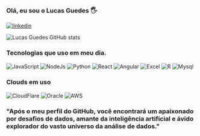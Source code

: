 ### Olá, eu sou o Lucas Guedes 🖐️

[![linkedin](https://img.shields.io/badge/LinkedIn-0077B5?style=for-the-badge&logo=linkedin&logoColor=white)](https://www.linkedin.com/in/lucas-santos-g-30b71582/)

![Lucas Guedes GitHub stats](https://github-readme-stats.vercel.app/api?username=LucasSantosGuedes&show_icons=true&theme=merko) 


### Tecnologias que uso em meu dia.
<div>
<img align="center" alt="JavaScript" src="https://img.shields.io/badge/JavaScript-F7DF1E?style=for-the-badge&logo=javascript&logoColor=black">
<img align="center" alt="NodeJs" src="https://img.shields.io/badge/Node.js-43853D?style=for-the-badge&logo=node.js&logoColor=white">
<img align="center" alt="Python" src="https://img.shields.io/badge/Python-14354C?style=for-the-badge&logo=python&logoColor=white">
<img align="center" alt="React" src="https://img.shields.io/badge/React-20232A?style=for-the-badge&logo=react&logoColor=61DAFB">
<img align="center" alt="Angular" src="https://img.shields.io/badge/Angular-DD0031?style=for-the-badge&logo=angular&logoColor=white">
<img align="center" alt="Excel" src="https://img.shields.io/badge/Microsoft_Excel-217346?style=for-the-badge&logo=microsoft-excel&logoColor=white">
<img align="center" alt="R" src="https://img.shields.io/badge/R-276DC3?style=for-the-badge&logo=r&logoColor=white">
<img align="center" alt="Mysql" src="https://img.shields.io/badge/MySQL-00000F?style=for-the-badge&logo=mysql&logoColor=white">
</div>

### Clouds em uso

<div>
<img align="Center" alt="CloudFlare" src="https://img.shields.io/badge/Cloudflare-F38020?style=for-the-badge&logo=Cloudflare&logoColor=white">
<img align="Center" alt="Oracle" src="https://img.shields.io/badge/Oracle-F80000?style=for-the-badge&logo=oracle&logoColor=black">
<img align="Center" alt="AWS" src="https://img.shields.io/badge/Amazon_AWS-FF9900?style=for-the-badge&logo=amazonaws&logoColor=white">
</div> 

### "Após o meu perfil do GitHub, você encontrará um apaixonado por desafios de dados, amante da inteligência artificial e ávido explorador do vasto universo da análise de dados."
